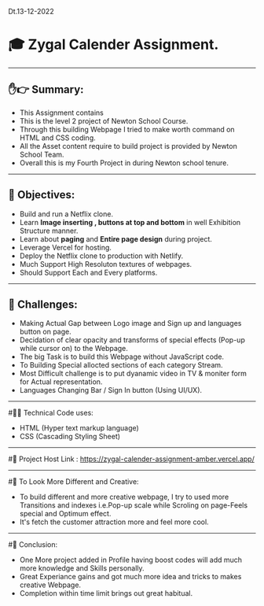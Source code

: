 Dt.13-12-2022

# 🎓 Zygal Calender Assignment.

----------------------------------------------------------------------------------------------------------------------------------------------------------------
## ✋👉 Summary:

* This Assignment contains 
* This is the level 2 project of Newton School Course.
* Through this building Webpage I tried to make worth command on HTML and CSS coding.
* All the Asset content require to build project is provided by Newton School Team.
* Overall this is my Fourth Project in during Newton school tenure.

----------------------------------------------------------------------------------------------------------------------------------------------------------------
## 🎯 Objectives:

* Build and run a Netflix clone.
* Learn **Image inserting , buttons at top and bottom** in well Exhibition Structure manner.
* Learn about **paging** and **Entire page design** during project.
* Leverage Vercel for hosting.
* Deploy the Netflix clone to production with Netlify.
* Much Support High Resoluton textures of webpages.
* Should Support Each and Every platforms.
--------------------------------------------------------------------------------------------------------------------------------------------------------------------

## 🦄 Challenges:

* Making Actual Gap between Logo image and Sign up and languages button on page.
* Decidation of clear opacity and transforms of special effects (Pop-up while cursor on) to the Webpage.
* The big Task is to build this Webpage without JavaScript code.
* To Building Special allocted sections of each category Stream.
* Most Difficult challenge is to put dyanamic video in TV & moniter form for Actual representation.
* Languages Changing Bar / Sign In button (Using UI/UX).

-------------------------------------------------------------------------------------------------------------------------------------------------------------------

#👩‍💻 Technical Code uses:

* HTML (Hyper text markup language)
* CSS  (Cascading Styling Sheet)

------------------------------------------------------------------------------------------------------------------------------------------------------------------

#🔗 Project Host Link : https://zygal-calender-assignment-amber.vercel.app/

------------------------------------------------------------------------------------------------------------------------------------------------------------------

#👀 To Look More Different and Creative: 

* To build different and more creative webpage, I try to used more Transitions and indexes i.e.Pop-up scale while Scroling on page-Feels special and Optimum effect.
* It's fetch the customer attraction more and feel more cool.

------------------------------------------------------------------------------------------------------------------------------------------------------------------

#🙂 Conclusion:

* One More project added in Profile having boost codes will add much more knowledge and Skills personally.
* Great Experiance gains and got much more idea and tricks to makes creative Webpage.
* Completion within time limit brings out great habitual.

 
